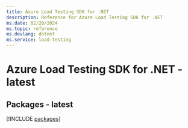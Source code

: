 ```yaml
---
title: Azure Load Testing SDK for .NET
description: Reference for Azure Load Testing SDK for .NET
ms.date: 02/20/2024
ms.topic: reference
ms.devlang: dotnet
ms.service: load-testing
---
```

# Azure Load Testing SDK for .NET - latest
## Packages - latest
[!INCLUDE [packages](load-testing-index.md)]